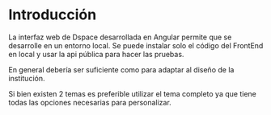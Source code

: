 # Introducción 

La interfaz web de  Dspace  desarrollada en Angular permite que se desarrolle en un entorno local.  Se puede instalar solo el código del FrontEnd en local y usar la api pública para hacer las pruebas. 

En general debería ser suficiente como para adaptar al diseño de la institución. 

Si bien existen 2 temas es preferible utilizar el tema completo ya que tiene todas las opciones necesarias para personalizar. 

